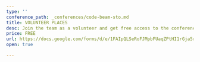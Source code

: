 ```yaml
---
type: ''
conference_path: _conferences/code-beam-sto.md
title: VOLUNTEER PLACES
desc: Join the team as a volunteer and get free access to the conference!
price: FREE
url: https://docs.google.com/forms/d/e/1FAIpQLSeRoFJMpbFUaqZPtHI1rGja5rDROZABMklPvtzCP-KOK3yU3Q/viewform
open: true

---
```

